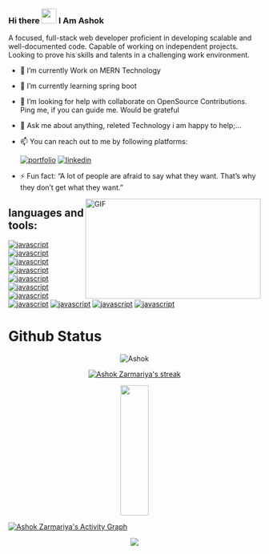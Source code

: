 ### Hi there <img src="https://a.slack-edge.com/6c404/marketing/img/homepage/bold-existing-users/waving-hand.gif" width="30" height="30"/> I Am Ashok





A focused, full-stack web developer proficient in developing scalable and well-documented code. Capable of working on independent projects. Looking to prove his skills and talents in a challenging work environment.

<!--
**Ashokzarmariya/ashokzarmariya** is a ✨ _special_ ✨ repository because its `README.md` (this file) appears on your GitHub profile.

Here are some ideas to get you started:



-->

  
  
- 🔭 I’m currently Work on MERN Technology

- 🌱 I’m currently learning spring boot 

- 🤔 I’m looking for help with collaborate on OpenSource Contributions. 
  Ping me, if you can guide me. Would be grateful

- 💬 Ask me about anything, releted Technology i am happy to help;...  
    


- 📫 You can reach out to me by following platforms: 
    
  [![portfolio](https://img.shields.io/badge/my_portfolio-000?style=for-the-badge&logo=ko-fi&logoColor=white)](http://ashok-portfolio.vercel.app/)
  [![linkedin](https://img.shields.io/badge/linkedin-0A66C2?style=for-the-badge&logo=linkedin&logoColor=white)](https://www.linkedin.com/in/ashok-zarmariya-473aa722a/)
  
  
  

- ⚡ Fun fact: 
  “A lot of people are afraid to say what they want. 
  That’s why they don’t get what they want.”

  
  

<img align="right" alt="GIF" src="https://github.com/abhisheknaiidu/abhisheknaiidu/blob/master/code.gif?raw=true" width="350" height="200" />



## languages and tools:
[![javascript]( https://img.shields.io/badge/javascript-yellow?style=for-the-badge&logo=Javascript&logoColor=white)]()
[![javascript]( https://img.shields.io/badge/react-blue?style=for-the-badge&logo=react&logoColor=white )]()
[![javascript]( https://img.shields.io/badge/redux-black?style=for-the-badge&logo=redux&logoColor=white )]()
[![javascript]( https://img.shields.io/badge/html-blue?style=for-the-badge&logo=html&logoColor=white )]()
[![javascript]( https://img.shields.io/badge/css-yellow?style=for-the-badge&logo=html&logoColor=white )]()
[![javascript]( https://img.shields.io/badge/Typescript-blue?style=for-the-badge&logo=html&logoColor=white )]()
[![javascript]( https://img.shields.io/badge/MUI-black?style=for-the-badge&logo=html&logoColor=white )]()
[![javascript]( https://img.shields.io/badge/tailwindcss-yellow?style=for-the-badge&logo=html&logoColor=white )]()
[![javascript]( https://img.shields.io/badge/framer-motion-pink?style=for-the-badge&logo=html&logoColor=white )]()
[![javascript]( https://img.shields.io/badge/nodejs-orange?style=for-the-badge&logo=html&logoColor=white )]()
[![javascript]( https://img.shields.io/badge/expressjs-blue?style=for-the-badge&logo=html&logoColor=white )]()




 <p align="center">
    <h1> Github Status </h1>
</p>
<p align="center"> <img src="https://github-readme-stats.vercel.app/api?username=ashokzarmariya&show_icons=true&theme=gotham" alt="Ashok" />
  
  <p align="center">
    <a href="https://github.com/ashokzarmariya/github-readme-streak-stats">
        <img title="🔥 Get streak stats for your profile at git.io/streak-stats" alt="Ashok Zarmariya's streak" src="https://github-readme-streak-stats.herokuapp.com/?user=ashokzarmariya&theme=black-ice&hide_border=true&stroke=0000&background=060A0CD0"/>
    </a>
</p>

<p align="center">
 <img src="https://github-readme-stats.vercel.app/api/top-langs/?username=ashokzarmariya&theme=react&hide_border=true&bg_color=0D1117" height="260px" width="33.25%"/>
</p>
<a href="https://github.com/ashokzarmariya/github-readme-activity-graph"><img alt="Ashok Zarmariya's Activity Graph" src="https://activity-graph.herokuapp.com/graph?username=ashokzarmariya&bg_color=0D1117&color=5BCDEC&line=5BCDEC&point=FFFFFF&hide_border=true" /></a>

<p align="center">
 <img  src="https://raw.githubusercontent.com/Trilokia/Trilokia/379277808c61ef204768a61bbc5d25bc7798ccf1/bottom_header.svg">
</p>























